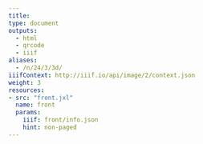```yaml
---
title:
type: document
outputs:
  - html
  - qrcode
  - iiif
aliases:
  - /n/24/3/3d/
iiifContext: http://iiif.io/api/image/2/context.json
weight: 3
resources:
- src: "front.jxl"
  name: front
  params:
    iiif: front/info.json
    hint: non-paged
---
```

